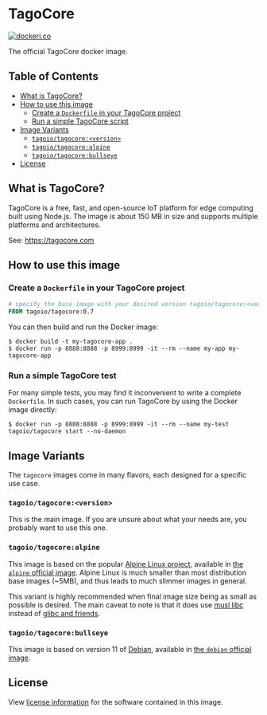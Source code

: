 # TagoCore

[![dockeri.co](https://dockeri.co/image/tagoio/tagocore)](https://hub.docker.com/r/tagoio/tagocore)

The official TagoCore docker image.

## Table of Contents

- [What is TagoCore?](#what-is-tagocore)
- [How to use this image](#how-to-use-this-image)
  - [Create a `Dockerfile` in your TagoCore project](#create-a-dockerfile-in-your-tagocore-project)
  - [Run a simple TagoCore script](#run-a-simple-tagocore-test)
- [Image Variants](#image-variants)
  - [`tagoio/tagocore:<version>`](#tagoio/tagocoreversion)
  - [`tagoio/tagocore:alpine`](#tagoio/tagocorealpine)
  - [`tagoio/tagocore:bullseye`](#tagoio/tagocorebullseye)
- [License](#license)

## What is TagoCore?

TagoCore is a free, fast, and open-source IoT platform for edge computing built using Node.js. The image is about 150 MB in size and supports multiple platforms and architectures.

See: https://tagocore.com

## How to use this image

### Create a `Dockerfile` in your TagoCore project

```dockerfile
# specify the base image with your desired version tagoio/tagocore:<version>
FROM tagoio/tagocore:0.7
```

You can then build and run the Docker image:

```console
$ docker build -t my-tagocore-app .
$ docker run -p 8888:8888 -p 8999:8999 -it --rm --name my-app my-tagocore-app
```

### Run a simple TagoCore test

For many simple tests, you may find it inconvenient to write a
complete `Dockerfile`. In such cases, you can run TagoCore by using the Docker image directly:

```console
$ docker run -p 8888:8888 -p 8999:8999 -it --rm --name my-test tagoio/tagocore start --no-daemon
```

## Image Variants

The `tagocore` images come in many flavors, each designed for a specific use case.

### `tagoio/tagocore:<version>`

This is the main image. If you are unsure about what your needs are, you
probably want to use this one.

### `tagoio/tagocore:alpine`

This image is based on the popular
[Alpine Linux project](http://alpinelinux.org), available in
[the `alpine` official image](https://hub.docker.com/_/alpine). Alpine Linux is
much smaller than most distribution base images (~5MB), and thus leads to much
slimmer images in general.

This variant is highly recommended when final image size being as small as
possible is desired. The main caveat to note is that it does use
[musl libc](http://www.musl-libc.org) instead of
[glibc and friends](http://www.etalabs.net/compare_libcs.html).

### `tagoio/tagocore:bullseye`

This image is based on version 11 of
[Debian](http://debian.org), available in
[the `debian` official image](https://hub.docker.com/_/debian).

## License

View [license information](https://tagocore.com/license) for the software contained in this image.